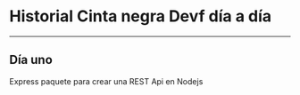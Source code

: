 # Historial Cinta negra Devf día a día
---

## Día uno

Express paquete para crear una REST Api en Nodejs